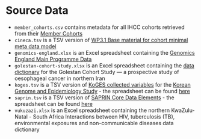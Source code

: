 # Source Data

- `member_cohorts.csv` contains metadata for all IHCC cohorts retrieved from their [Member Cohorts](https://ihcc.g2mc.org/membercohorts/)
- `cineca.tsv` is a TSV version of [WP3.1 Base material for cohort minimal meta data model](https://docs.google.com/spreadsheets/d/1ZXqTMIhFtGOaodw7Fns5YghvY_pWos-RuSa2BFnO5l4)
- `genomics-england.xlsx` is an Excel spreadsheet containing the [Genomics England Main Programme Data](https://cnfl.extge.co.uk/pages/viewpage.action?pageId=113189195)
- `golestan-cohort-study.xlsx` is an Excel spreadsheet containing the [data dictionary](https://drive.google.com/file/d/1ZLw-D6AZFKrBjTNsc4wzlthYq4w4KmOJ/view) for the Golestan Cohort Study — a prospective study of oesophageal cancer in northern Iran
- `koges.tsv` is a TSV version of [KoGES collected variables](https://drive.google.com/file/d/1Hh_cG9HcZWXs70FEun8iDZZbt0H_J1oq/view) for the [Korean Genome and Epidemiology Study](http://www.cdc.go.kr/contents.es?mid=a50401010100) - the spreadsheet can be found [here](https://docs.google.com/spreadsheets/d/1hPcCzjFWHJ7iiqMHBpuodFCrrTvSmCKfQu0f93JPhU8/edit?usp=sharing)
- `saprin.tsv` is a TSV version of [SAPRIN Core Data Elements](https://drive.google.com/file/d/1u1sXEAAU7N_n2-WqfF6lMJozVVQSI0EU) - the spreadsheet can be found [here](https://docs.google.com/spreadsheets/d/1KjULwQ38IkWqJxOCZZ2em8ge7NZJEngOZqI3ebC9Wkk/edit?usp=sharing)
- `vukuzazi.xlsx` is an Excel spreadsheet containing the northern KwaZulu-Natal - South Africa Interactions between HIV, tuberculosis (TB), environmental exposures and non-communicable diseases data dictionary
